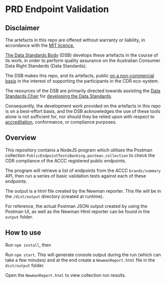 # PRD Endpoint Validation

## Disclaimer

The artefacts in this repo are offered without warranty or liability, in accordance with the [MIT licence.](https://github.com/ConsumerDataStandardsAustralia/java-artefacts/blob/master/LICENSE)

[The Data Standards Body](https://www.csiro.au/en/News/News-releases/2018/Data61-appointed-to-Data-Standards-Body-role)
(DSB) develops these artefacts in the course of its work, in order to perform quality assurance on the Australian Consumer Data Right Standards (Data Standards).

The DSB makes this repo, and its artefacts, public [on a non-commercial basis](https://github.com/ConsumerDataStandardsAustralia/java-artefacts/blob/master/LICENSE)
in the interest of supporting the participants in the CDR eco-system.

The resources of the DSB are primarily directed towards assisting the [Data Standards Chair](https://consumerdatastandards.gov.au/about/)
for [developing the Data Standards](https://github.com/ConsumerDataStandardsAustralia/standards).

Consequently, the development work provided on the artefacts in this repo is on a best-effort basis,
and the DSB acknowledges the use of these tools alone is not sufficient for, nor should they be relied upon
with respect to [accreditation](https://www.accc.gov.au/focus-areas/consumer-data-right-cdr-0/cdr-draft-accreditation-guidelines),
conformance, or compliance purposes.

## Overview

This repository contains a NodeJS program which utilises the Postman collection `PublicEndpointTestsBanking.postman_collection` to check the CDR compliance of the ACCC registered public endpoints.

The program will retrieve a list of endpoints from the ACCC `brands/summary` API, then run a series of basic validation tests against each of these endpoints.

The output is a html file created by the Newman reporter. This file will be in the `/dist/output` directory (created at runtime).

For reference, the actual Postman JSON output created by using the Postman UI, as well as the Newman Html reporter can be found in the `output` folder.

## How to use

Run `npm install`, then

Run `npm start`. This will generate console output during the run (which can take a few minutes) and at the end create a `NewmanReport.html` file in the `dist/output` folder.

Open the `NewmanReport.html` to view collection run results.
